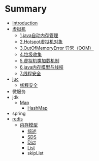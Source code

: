 # Summary

* [Introduction](README.md)
* [虚拟机](xu-ni-ji.md)
  * [1.java自动内存管理](xu-ni-ji/javazi-dong-nei-cun-guan-li.md)
  * [2.Hotspot虚拟机对象](xu-ni-ji/2hotspotxu-ni-ji-dui-xiang.md)
  * [3.OutOfMemoryError 异常（OOM）](xu-ni-ji/3outofmemoryerror-yi-chang-ff08-oom.md)
  * [4.垃圾收集](xu-ni-ji/4la-ji-shou-ji.md)
  * [5.虚拟机类加载机制](xu-ni-ji/5xu-ni-ji-lei-jia-zai-ji-zhi.md)
  * [6.java内存模型与线程](xu-ni-ji/6-javanei-cun-mo-xing-yu-xian-cheng.md)
  * [7.线程安全](xu-ni-ji/7-xian-cheng-an-quan.md)
* [juc](juc.md)
  * [线程安全](juc/xian-cheng-an-quan.md)
* 微服务
* jdk
  * [Map](map.md)
    * [HashMap](map/hashmap.md)
* spring
* [redis](redis.md)
  * [内存模型](redis/nei-cun-mo-xing.md)
    * [综述](redis/nei-cun-mo-xing/zong-shu.md)
    * [SDS](redis/nei-cun-mo-xing/sds.md)
    * [Dict](redis/nei-cun-mo-xing/dict.md)
    * [List](redis/nei-cun-mo-xing/list.md)
    * skipList

